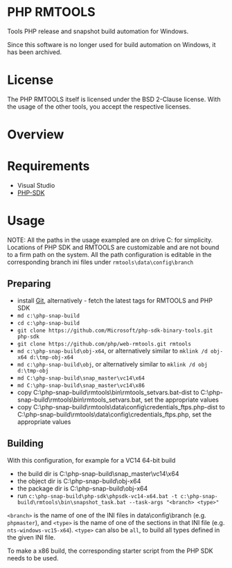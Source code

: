 # PHP RMTOOLS

Tools PHP release and snapshot build automation for Windows.

Since this software is no longer used for build automation on Windows,
it has been archived.

# License

The PHP RMTOOLS itself is licensed under the BSD 2-Clause license. With the usage of the other tools, you accept the respective licenses.

# Overview



# Requirements

- Visual Studio
- [PHP-SDK](https://github.com/OSTC/php-sdk-binary-tools)


# Usage

NOTE: All the paths in the usage exampled are on drive C: for simplicity. Locations of PHP SDK and RMTOOLS are customizable and are not bound to a firm path on the system. All the path configuration is editable in the corresponding branch ini files under `rmtools\data\config\branch`


## Preparing


- install [Git](https://git-scm.com/), alternatively - fetch the latest tags for RMTOOLS and PHP SDK
- `md c:\php-snap-build`
- `cd c:\php-snap-build`
- `git clone https://github.com/Microsoft/php-sdk-binary-tools.git php-sdk`
- `git clone https://github.com/php/web-rmtools.git rmtools`
- `md c:\php-snap-build\obj-x64`, or alternatively similar to `mklink /d obj-x64 d:\tmp-obj-x64`
- `md c:\php-snap-build\obj`, or alternatively similar to `mklink /d obj d:\tmp-obj`
- `md C:\php-snap-build\snap_master\vc14\x64`
- `md C:\php-snap-build\snap_master\vc14\x86`
- copy C:\php-snap-build\rmtools\bin\rmtools_setvars.bat-dist to C:\php-snap-build\rmtools\bin\rmtools_setvars.bat, set the appropriate values
- copy C:\php-snap-build\rmtools\data\config\credentials_ftps.php-dist to C:\php-snap-build\rmtools\data\config\credentials_ftps.php, set the appropriate values

## Building

With this configuration, for example for a VC14 64-bit build

- the build dir is C:\php-snap-build\snap_master\vc14\x64
- the object dir is C:\php-snap-build\obj-x64
- the package dir is C:\php-snap-build\obj-x64
- run `c:\php-snap-build\php-sdk\phpsdk-vc14-x64.bat -t c:\php-snap-build\rmtools\bin\snapshot_task.bat --task-args "<branch> <type>"`

`<branch>` is the name of one of the INI files in data\config\branch (e.g. `phpmaster`),
and `<type>` is the name of one of the sections in that INI file (e.g. `nts-windows-vc15-x64`).
`<type>` can also be `all`, to build all types defined in the given INI file.

To make a x86 build, the corresponding starter script from the PHP SDK needs to be used. 


